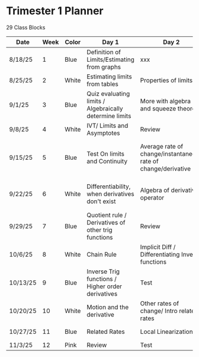 <!-- command: render -->
<!-- command: landscape -->
# Trimester 1 Planner

29 Class Blocks

| Date     | Week | Color | Day 1                                                   | Day 2                                                          | Day 3                                                              |
|----------|------|-------|---------------------------------------------------------|----------------------------------------------------------------|--------------------------------------------------------------------|
| 8/18/25  | 1    | Blue  | Definition of Limits/Estimating from graphs             | xxx                                                            | xxx                                                                |
| 8/25/25  | 2    | White | Estimating limits from tables                           | Properties of limits                                           | xxx                                                                |
| 9/1/25   | 3    | Blue  | Quiz evaluating limits / Algebraically determine limits | More with algebra and squeeze theorem                          | Continuity and types of discontinuity                              |
| 9/8/25   | 4    | White | IVT/ Limits and Asymptotes                              | Review                                                         | Leap?                                                              |
| 9/15/25  | 5    | Blue  | Test On limits and Continuity                           | Average rate of change/instantaneous rate of change/derivative | Calculating derivatives with limits/derivative function/power rule |
| 9/22/25  | 6    | White | Differentiability, when derivatives don't exist         | Algebra of derivative operator                                 | Derivatives of $\sin$, $\cos$, $e^x$, and $\ln$ product rule       |
| 9/29/25  | 7    | Blue  | Quotient rule / Derivatives of other trig functions     | Review                                                         | Test                                                               |
| 10/6/25  | 8    | White | Chain Rule                                              | Implicit Diff / Differentiating Inverse functions              | xxx                                                                |
| 10/13/25 | 9    | Blue  | Inverse Trig functions / Higher order derivatives       | Test                                                           | xxx                                                                |
| 10/20/25 | 10   | White | Motion and the derivative                               | Other rates of change/ Intro related rates                     | Leap?                                                              |
| 10/27/25 | 11   | Blue  | Related Rates                                           | Local Linearization                                            | L'Hosiptal's Rule                                                  |
| 11/3/25  | 12   | Pink  | Review                                                  | Test                                                           | MVT                                                                |
